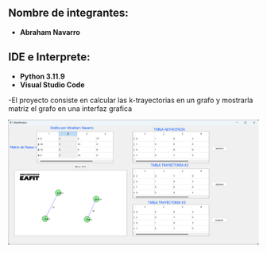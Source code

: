 ## Nombre de integrantes:
- **Abraham Navarro**

## IDE e Interprete:
- **Python 3.11.9**
- **Visual Studio Code**

-El proyecto consiste en calcular las k-trayectorias en un grafo y mostrarla matriz el grafo en una interfaz grafica

![Prueba](./Prueba.png)